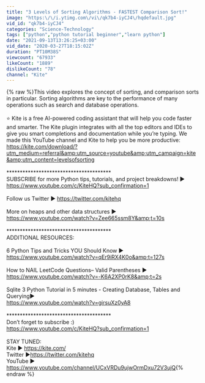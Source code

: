```yaml
---
title: "3 Levels of Sorting Algorithms - FASTEST Comparison Sort!"
image: "https:\/\/i.ytimg.com\/vi\/qk7b4-iyCJ4\/hqdefault.jpg"
vid_id: "qk7b4-iyCJ4"
categories: "Science-Technology"
tags: ["python","python tutorial beginner","learn python"]
date: "2021-09-13T13:26:25+03:00"
vid_date: "2020-03-27T18:15:02Z"
duration: "PT10M38S"
viewcount: "67933"
likeCount: "1889"
dislikeCount: "78"
channel: "Kite"
---
```

{% raw %}This video explores the concept of sorting, and comparison sorts in particular. Sorting algorithms are key to the performance of many operations such as search and database operations.<br /><br />⭐ Kite is a free AI-powered coding assistant that will help you code faster and smarter. The Kite plugin integrates with all the top editors and IDEs to give you smart completions and documentation while you’re typing. We made this YouTube channel and Kite to help you be more productive:  <a rel="nofollow" target="blank" href="https://kite.com/download/?utm_medium=referral&amp;utm_source=youtube&amp;utm_campaign=kite&amp;utm_content=levelsofsorting">https://kite.com/download/?utm_medium=referral&amp;utm_source=youtube&amp;utm_campaign=kite&amp;utm_content=levelsofsorting</a><br /><br />*************************************** <br />SUBSCRIBE for more Python tips, tutorials, and project breakdowns! ► <a rel="nofollow" target="blank" href="https://www.youtube.com/c/KiteHQ?sub_confirmation=1">https://www.youtube.com/c/KiteHQ?sub_confirmation=1</a><br /><br />Follow us Twitter ► <a rel="nofollow" target="blank" href="https://twitter.com/kitehq">https://twitter.com/kitehq</a><br /><br />More on heaps and other data structures ► <a rel="nofollow" target="blank" href="https://www.youtube.com/watch?v=Zee665ssm8Y&amp;t=10s">https://www.youtube.com/watch?v=Zee665ssm8Y&amp;t=10s</a><br /><br />*************************************** <br />ADDITIONAL RESOURCES:<br /><br />6 Python Tips and Tricks YOU Should Know ► <br /><a rel="nofollow" target="blank" href="https://www.youtube.com/watch?v=qEr9iRX4K0o&amp;t=127s">https://www.youtube.com/watch?v=qEr9iRX4K0o&amp;t=127s</a><br /><br />How to NAIL LeetCode Questions– Valid Parentheses ► <br /><a rel="nofollow" target="blank" href="https://www.youtube.com/watch?v=-K6A2XP0rK8&amp;t=2s">https://www.youtube.com/watch?v=-K6A2XP0rK8&amp;t=2s</a><br /><br />Sqlite 3 Python Tutorial in 5 minutes - Creating Database, Tables and Querying► <br /><a rel="nofollow" target="blank" href="https://www.youtube.com/watch?v=girsuXz0yA8">https://www.youtube.com/watch?v=girsuXz0yA8</a><br /><br />*************************************** <br />Don’t forget to subscribe :)<br /><a rel="nofollow" target="blank" href="https://www.youtube.com/c/KiteHQ?sub_confirmation=1">https://www.youtube.com/c/KiteHQ?sub_confirmation=1</a><br /><br />STAY TUNED:<br />Kite ► <a rel="nofollow" target="blank" href="https://kite.com/">https://kite.com/</a><br />Twitter ►<a rel="nofollow" target="blank" href="https://twitter.com/kitehq">https://twitter.com/kitehq</a><br />YouTube ► <a rel="nofollow" target="blank" href="https://www.youtube.com/channel/UCxVRDu9ujwOrmDxu72V3ujQ">https://www.youtube.com/channel/UCxVRDu9ujwOrmDxu72V3ujQ</a>{% endraw %}
